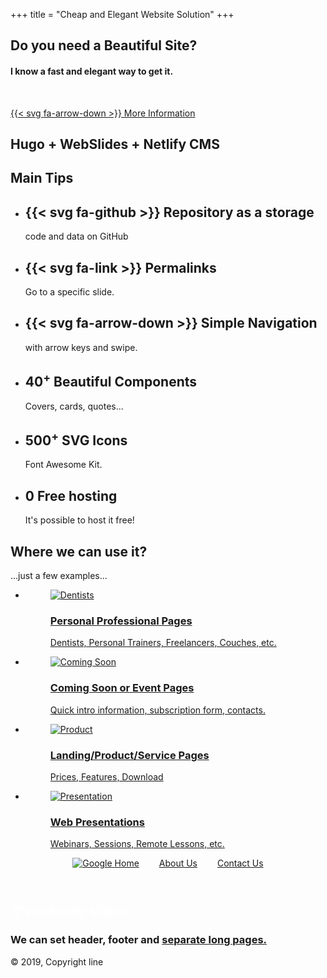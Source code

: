 +++
title = "Cheap and Elegant Website Solution"
+++
<section id="index" class="slide slide-top bg-blue" style="">
  <span class="background-right-bottom" style="background-image:url('images/intro.png')"></span>
  <div class="content-left">
    <div class="alignleft fadeInUp">
      <h2><strong>Do you need a Beautiful Site?</strong></h2>
      <h4>I know a fast and elegant way to get it.</h4>
      <p>&nbsp;</p>                  
      <p><a class="button" href="#slide=2">{{< svg fa-arrow-down >}} More Information</a></p>
    </div>
  </div>
</section>
<section id="webslides" class="slide bg-blue" style="">
  <span class="background dark" style="background-image:url('images/screen.jpg')"></span>
  <div class="wrap size-40 zoomIn aligncenter">
    <h2><strong>Hugo + WebSlides + Netlify CMS</strong></h2>
  </div>
</section>
<section id="features" class="slide" style="">
  <div class="wrap">
    <h2>Main Tips</h2>
    <ul class="flexblock features">
      <li>
        <div>
          <h2>
            {{< svg fa-github >}}
            Repository as a storage
          </h2>
          code and data on GitHub
        </div>
      </li>
      <li>
        <div>
          <h2>
            {{< svg fa-link >}}
            Permalinks
          </h2>
          Go to a specific slide.
        </div>
      </li>
      <li>
        <div>
          <h2>
            {{< svg fa-arrow-down >}}
            Simple Navigation
          </h2>
          with arrow keys and swipe.
        </div>
      </li>
      <li>
        <div>
          <h2>
            <span>40<sup>+</sup></span>
            Beautiful Components
          </h2>
          Covers, cards, quotes...
        </div>
      </li>
      <li>
        <div>
          <h2>
            <span>500<sup>+</sup></span>
            SVG Icons
          </h2>
          Font Awesome Kit.
        </div>
      </li>
      <li>
        <div>
          <h2>
            <span>0</span>
            Free hosting
          </h2>
          It's possible to host it free!
        </div>
      </li>
    </ul>
  </div>
</section>
<section id="section-27" class="slide current" style="">
  <div class="wrap">
    <h2>Where we can use it?</h2>
    <p>...just a few examples...</p>
    <ul class="flexblock clients border">
      <li>
        <a href="#" title="Personal Professional Pages">
          <figure>
            <img src="images/personal-page.jpg" alt="Dentists">
            <figcaption>
              <h3>Personal Professional Pages</h3>
              <p>Dentists, Personal Trainers, Freelancers, Couches, etc. </p>
            </figcaption>
          </figure>
        </a>
      </li>
      <li>
        <a href="#" title="Coming Soon or Event Pages">
          <figure>
            <img src="images/coming-soon.jpg" alt="Coming Soon">
            <figcaption>
              <h3>Coming Soon or Event Pages</h3>
              <p>Quick intro information, subscription form, contacts.</p>
            </figcaption>
          </figure>
        </a>
      </li>
      <li>
        <a href="#" title="Landing/Product/Service Pages">
          <figure>
            <img src="images/product.jpg" alt="Product">
            <figcaption>
              <h3>Landing/Product/Service Pages</h3>
              <p>Prices, Features, Download </p>
            </figcaption>
          </figure>
        </a>
      </li>
      <li>
        <a href="#" title="Web Presentations">
          <figure>
            <img src="images/presentation.jpg" alt="Presentation">
            <figcaption>
              <h3>Web Presentations</h3>
              <p>Webinars, Sessions, Remote Lessons, etc.</p>
            </figcaption>
          </figure>
        </a>
      </li>
    </ul>
  </div>
</section>
<section class="aligncenter slide current" id="header_footer" style="">
  <header class="bg-trans-dark">
    <div class="wrap">
      <p>
        <span class="alignleft"> <a href="#" title="Google">
        <img src="images/google.svg" alt="Google">
        </a></span>
        <span class="alignright">
        <a href="#" style="margin-right: 2em;">Home</a>
        <a href="#" style="margin-right: 2em;">About Us</a>
        <a href="#">Contact Us</a>
        </span>
      </p>
    </div>
  </header>
  <span class="background" style="background-image:url('images/cup.jpg')"></span>
  <div class="wrap">
    <h2 class="text-landing text-shadow" style="color: white;"><strong>It's not only slides</strong></h2>
    <h3 class="text-shadow">We can set header, footer and <a href="/privacy" target="_blank">separate long pages.</a></h3>
  </div>
  <footer class="bg-trans-dark">
    <div class="wrap">
      <p>
        <span class="aligncenter">
        &copy; 2019, Copyright line
        </span>
      </p>
    </div>
  </footer>
</section>

